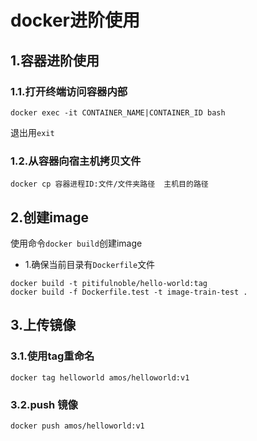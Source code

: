 # docker进阶使用

## 1.容器进阶使用

### 1.1.打开终端访问容器内部

```shell
docker exec -it CONTAINER_NAME|CONTAINER_ID bash
```

退出用``exit``



### 1.2.从容器向宿主机拷贝文件

```ssh
docker cp 容器进程ID:文件/文件夹路径  主机目的路径
```



## 2.创建image

使用命令``docker build``创建image

- 1.确保当前目录有``Dockerfile``文件

```shell
docker build -t pitifulnoble/hello-world:tag
docker build -f Dockerfile.test -t image-train-test .
```



## 3.上传镜像

### 3.1.使用tag重命名

```
docker tag helloworld amos/helloworld:v1
```



### 3.2.push 镜像

```
docker push amos/helloworld:v1
```

